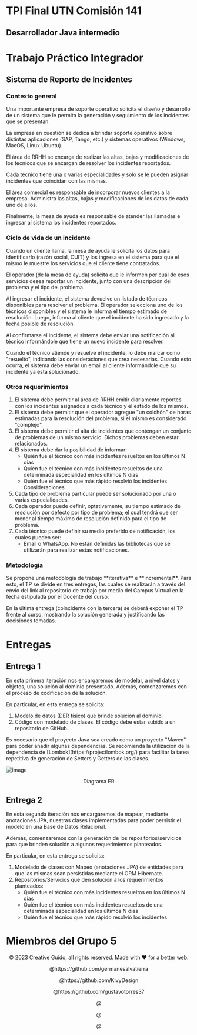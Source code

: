 # TPI Final UTN Comisión 141

## Desarrollador Java intermedio

# Trabajo Práctico Integrador

## Sistema de Reporte de Incidentes

### Contexto general

<p>Una importante empresa de soporte operativo solicita el diseño y desarrollo de un sistema que le permita la generación y seguimiento de los incidentes que se presentan.</p>
<p>La empresa en cuestión se dedica a brindar soporte operativo sobre distintas aplicaciones (SAP, Tango, etc.) y sistemas operativos (Windows, MacOS, Linux Ubuntu).</p>
<p>El área de RRHH se encarga de realizar las altas, bajas y modificaciones de los técnicos que se encargan de resolver los incidentes reportados.</p>
<p>Cada técnico tiene una o varias especialidades y solo se le pueden asignar incidentes que coincidan con las mismas.</p>
<p>El área comercial es responsable de incorporar nuevos clientes a la empresa. Administra las altas, bajas y modificaciones de los datos de cada uno de ellos.</p>
<p>Finalmente, la mesa de ayuda es responsable de atender las llamadas e ingresar al sistema los incidentes reportados.</p>

### Ciclo de vida de un incidente

<p>Cuando un cliente llama, la mesa de ayuda le solicita los datos para identificarlo (razón social, CUIT) y los ingresa en el sistema para que el mismo le muestre los servicios que el cliente tiene contratados.</p>
<p>El operador (de la mesa de ayuda) solicita que le informen por cuál de esos servicios desea reportar un incidente, junto con una descripción del problema y el tipo del problema.</p>
<p>Al ingresar el incidente, el sistema devuelve un listado de técnicos disponibles para resolver el problema. El operador selecciona uno de los técnicos disponibles y el sistema le informa el tiempo estimado de resolución. Luego, informa al cliente que el incidente ha sido ingresado y la fecha posible de resolución.</p>
<p>Al confirmarse el incidente, el sistema debe enviar una notificación al técnico informándole que tiene un nuevo incidente para resolver.</p>
<p>Cuando el técnico atiende y resuelve el incidente, lo debe marcar como "resuelto", indicando las consideraciones que crea necesarias. Cuando esto ocurra, el sistema debe enviar un email al cliente informándole que su incidente ya está solucionado.</p>

### Otros requerimientos

1. El sistema debe permitir al área de RRHH emitir diariamente reportes con los incidentes asignados a cada técnico y el estado de los mismos.
1. El sistema debe permitir que el operador agregue "un colchón" de horas estimadas para la resolución del problema, si el mismo es considerado "complejo".
1. El sistema debe permitir el alta de incidentes que contengan un conjunto de problemas de un mismo servicio. Dichos problemas deben estar relacionados.
1. El sistema debe dar la posibilidad de informar:
   - Quién fue el técnico con más incidentes resueltos en los últimos N días
   - Quién fue el técnico con más incidentes resueltos de una determinada especialidad en los últimos N días
   - Quién fue el técnico que más rápido resolvió los incidentes Consideraciones
1. Cada tipo de problema particular puede ser solucionado por una o varias especialidades.
1. Cada operador puede definir, optativamente, su tiempo estimado de resolución por defecto por tipo de problema; el cual tendrá que ser menor al tiempo máximo de resolución definido para el tipo de problema.
1. Cada técnico puede definir su medio preferido de notificación, los cuales pueden ser:
   - Email o WhatsApp. No están definidas las bibliotecas que se utilizarán para realizar estas notificaciones.

### Metodología

<p>Se propone una metodología de trabajo **iterativa** e **incremental**. Para esto, el TP se divide en tres entregas, las cuales se realizarán a través del envío del link al repositorio de trabajo por medio del Campus Virtual en la fecha estipulada por el Docente del curso.</p>
<p>En la última entrega (coincidente con la tercera) se deberá exponer el TP frente al curso, mostrando la solución generada y justificando las decisiones tomadas.</p>

# Entregas

## Entrega 1

<p>En esta primera iteración nos encargaremos de modelar, a nivel datos y objetos, una solución al dominio presentado. Además, comenzaremos con el proceso de codificación de la solución.</p>
<p></p>
<p>En particular, en esta entrega se solicita:</p>

1. Modelo de datos (DER físico) que brinde solución al dominio.
2. Código con modelado de clases. El código debe estar subido a un repositorio de GitHub.

<p>Es necesario que el proyecto Java sea creado como un proyecto "Maven" para poder añadir algunas dependencias. Se recomienda la utilización de la dependencia de [Lombok](https://projectlombok.org/) para facilitar la tarea repetitiva de generación de Setters y Getters de las clases.</p>

![image](https://github.com/KivyDesign/TPI-Comision141-Final/blob/main/IMGs/Diagrama%20ERD%20TPI-Final%20Comisi%C3%B3n%20141%20Grupo%205%20-%20Etapa%201.png)

<p align="center">Diagrama ER</p>

## Entrega 2

<p>En esta segunda iteración nos encargaremos de mapear, mediante anotaciones JPA, nuestras clases implementadas para poder persistir el modelo en una Base de Datos Relacional.</p>
<p>Además, comenzaremos con la generación de los repositorios/servicios para que brinden solución a algunos requerimientos planteados.</p>
<p></p>
<p>En particular, en esta entrega se solicita:</p>

1. Modelado de clases con Mapeo (anotaciones JPA) de entidades para que las mismas sean persistidas mediante el ORM Hibernate.
2. Repositorios/Servicios que den solución a los requerimientos planteados:
   - Quién fue el técnico con más incidentes resueltos en los últimos N días
   - Quién fue el técnico con más incidentes resueltos de una determinada especialidad en los últimos N días
   - Quién fue el técnico que más rápido resolvió los incidentes

# Miembros del Grupo 5

<p align="center">© 2023 Creative Guido, all rights reserved. Made with ❤️ for a better web.</p>
<p align="center">@https://github.com/germanesalvatierra</p>
<p align="center">@https://github.com/KivyDesign</p>
<p align="center">@https://github.com/gustavotorres37</p>
<p align="center">@</p>
<p align="center">@</p>
<p align="center">@</p>

